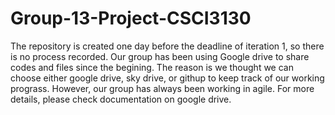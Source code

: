 Group-13-Project-CSCI3130
=========================

The repository is created one day before the deadline of iteration 1, so there is no process recorded. Our group has been using Google drive to share codes and files since the begining. The reason is we thought we can choose either google drive, sky drive, or githup to keep track of our working prograss. However, our group has always been working in agile. For more details, please check documentation on google drive.
